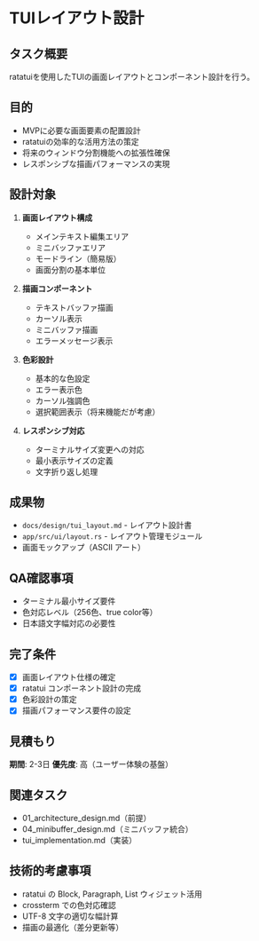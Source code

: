 # TUIレイアウト設計

## タスク概要
ratatuiを使用したTUIの画面レイアウトとコンポーネント設計を行う。

## 目的
- MVPに必要な画面要素の配置設計
- ratatuiの効率的な活用方法の策定
- 将来のウィンドウ分割機能への拡張性確保
- レスポンシブな描画パフォーマンスの実現

## 設計対象
1. **画面レイアウト構成**
   - メインテキスト編集エリア
   - ミニバッファエリア
   - モードライン（簡易版）
   - 画面分割の基本単位

2. **描画コンポーネント**
   - テキストバッファ描画
   - カーソル表示
   - ミニバッファ描画
   - エラーメッセージ表示

3. **色彩設計**
   - 基本的な色設定
   - エラー表示色
   - カーソル強調色
   - 選択範囲表示（将来機能だが考慮）

4. **レスポンシブ対応**
   - ターミナルサイズ変更への対応
   - 最小表示サイズの定義
   - 文字折り返し処理

## 成果物
- `docs/design/tui_layout.md` - レイアウト設計書
- `app/src/ui/layout.rs` - レイアウト管理モジュール
- 画面モックアップ（ASCII アート）

## QA確認事項
- ターミナル最小サイズ要件
- 色対応レベル（256色、true color等）
- 日本語文字幅対応の必要性

## 完了条件
- [x] 画面レイアウト仕様の確定
- [x] ratatui コンポーネント設計の完成
- [x] 色彩設計の策定
- [x] 描画パフォーマンス要件の設定

## 見積もり
**期間**: 2-3日
**優先度**: 高（ユーザー体験の基盤）

## 関連タスク
- 01_architecture_design.md（前提）
- 04_minibuffer_design.md（ミニバッファ統合）
- tui_implementation.md（実装）

## 技術的考慮事項
- ratatui の Block, Paragraph, List ウィジェット活用
- crossterm での色対応確認
- UTF-8 文字の適切な幅計算
- 描画の最適化（差分更新等）